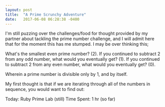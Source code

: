 ```yaml
---
layout: post
title:  "A Prime Scrunchy Adventure"
date:   2017-06-08 06:28:38 -0400
---
```


I'm still puzzing over the challenges/food for thought provided by my partner about tackling the prime number challenge, and I will admit here that for the moment this has me stumped. I may be over thinking this;

What's the smallest even prime number? (2).
If you continued to subtract 2 from any odd number, what would you eventually get? (1).
If you continued to subtract 2 from any even number, what would you eventually get? (0).

Wherein a prime number is divisible only by 1, and by itself.

My first thought is that if we are iterating through all of the numbers in sequence, you would want to find out:





Today:
Ruby Prime Lab (still)
Time Spent: 1 hr (so far)
